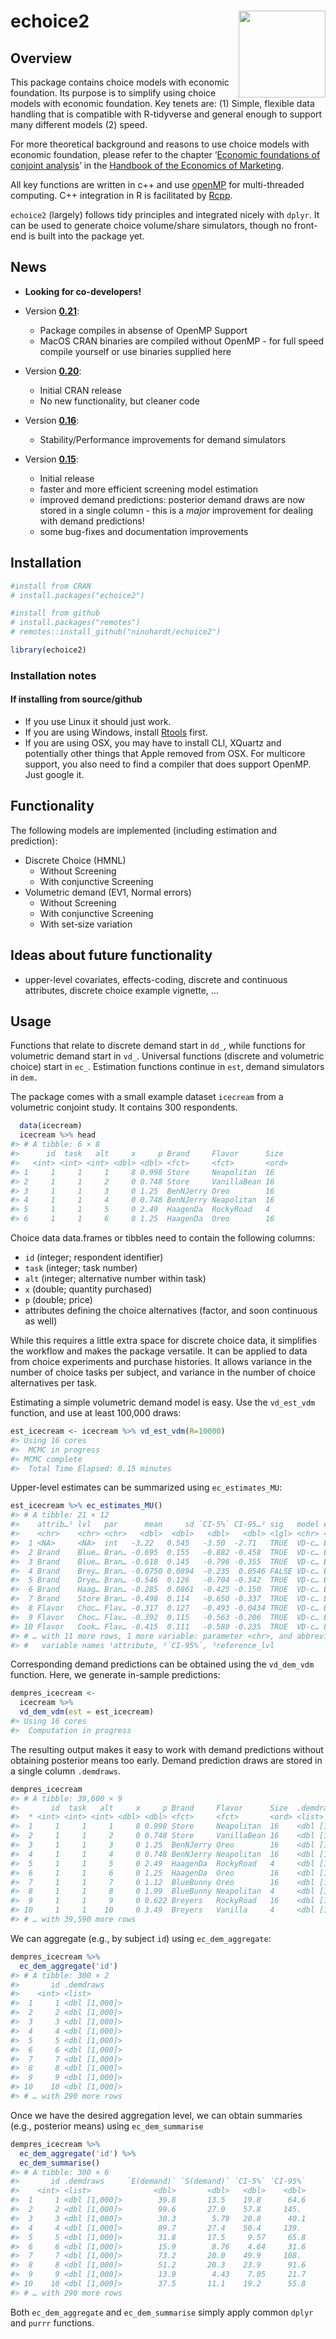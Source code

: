 
# echoice2 <a href='http://ninohardt.de/echoice2/'><img src="http://ninohardt.de/echoice2/reference/figures/echoicelogo.png" align="right" height="139"/></a>

## Overview

This package contains choice models with economic foundation. Its
purpose is to simplify using choice models with economic foundation. Key
tenets are: (1) Simple, flexible data handling that is compatible with
R-tidyverse and general enough to support many different models (2)
speed.

For more theoretical background and reasons to use choice models with
economic foundation, please refer to the chapter ‘[Economic foundations
of conjoint analysis](https://doi.org/10.1016/bs.hem.2019.04.002)’ in
the [Handbook of the Economics of
Marketing](https://www.elsevier.com/books/handbook-of-the-economics-of-marketing/dube/978-0-444-63759-8).

All key functions are written in c++ and use
[openMP](https://www.openmp.org) for multi-threaded computing. C++
integration in R is facilitated by [Rcpp](http://www.rcpp.org).

`echoice2` (largely) follows tidy principles and integrated nicely with
`dplyr`. It can be used to generate choice volume/share simulators,
though no front-end is built into the package yet.

## News

- **Looking for co-developers!**

- Version
  [**0.21**](https://github.com/ninohardt/echoice2/releases/tag/v0.2.1):

  - Package compiles in absense of OpenMP Support
  - MacOS CRAN binaries are compiled without OpenMP - for full speed
    compile yourself or use binaries supplied here

- Version
  [**0.20**](https://github.com/ninohardt/echoice2/releases/tag/v0.20):

  - Initial CRAN release
  - No new functionality, but cleaner code

- Version
  [**0.16**](https://github.com/ninohardt/echoice2/releases/tag/v0.16):

  - Stability/Performance improvements for demand simulators

- Version
  [**0.15**](https://github.com/ninohardt/echoice2/releases/tag/v0.15):

  - Initial release
  - faster and more efficient screening model estimation
  - improved demand predictions: posterior demand draws are now stored
    in a single column - this is a *major* improvement for dealing with
    demand predictions!
  - some bug-fixes and documentation improvements

## Installation

``` r
#install from CRAN
# install.packages("echoice2")

#install from github
# install.packages("remotes")
# remotes::install_github("ninohardt/echoice2")
```

``` r
library(echoice2)
```

### Installation notes

#### If installing from source/github

- If you use Linux it should just work.
- If you are using Windows, install
  [Rtools](https://cran.r-project.org/bin/windows/Rtools/) first.
- If you are using OSX, you may have to install CLI, XQuartz and
  potentially other things that Apple removed from OSX. For multicore
  support, you also need to find a compiler that does support OpenMP.
  Just google it.

## Functionality

The following models are implemented (including estimation and
prediction):

- Discrete Choice (HMNL)
  - Without Screening
  - With conjunctive Screening
- Volumetric demand (EV1, Normal errors)
  - Without Screening
  - With conjunctive Screening
  - With set-size variation

## Ideas about future functionality

- upper-level covariates, effects-coding, discrete and continuous
  attributes, discrete choice example vignette, …

## Usage

Functions that relate to discrete demand start in `dd_`, while functions
for volumetric demand start in `vd_`. Universal functions (discrete and
volumetric choice) start in `ec_`. Estimation functions continue in
`est`, demand simulators in `dem.`

The package comes with a small example dataset `icecream` from a
volumetric conjoint study. It contains 300 respondents.

``` r
  data(icecream)
  icecream %>% head
#> # A tibble: 6 × 8
#>      id  task   alt     x     p Brand     Flavor      Size 
#>   <int> <int> <int> <dbl> <dbl> <fct>     <fct>       <ord>
#> 1     1     1     1     8 0.998 Store     Neapolitan  16   
#> 2     1     1     2     0 0.748 Store     VanillaBean 16   
#> 3     1     1     3     0 1.25  BenNJerry Oreo        16   
#> 4     1     1     4     0 0.748 BenNJerry Neapolitan  16   
#> 5     1     1     5     0 2.49  HaagenDa  RockyRoad   4    
#> 6     1     1     6     0 1.25  HaagenDa  Oreo        16
```

Choice data data.frames or tibbles need to contain the following
columns:

- `id` (integer; respondent identifier)
- `task` (integer; task number)
- `alt` (integer; alternative number within task)
- `x` (double; quantity purchased)
- `p` (double; price)
- attributes defining the choice alternatives (factor, and soon
  continuous as well)

While this requires a little extra space for discrete choice data, it
simplifies the workflow and makes the package versatile. It can be
applied to data from choice experiments and purchase histories. It
allows variance in the number of choice tasks per subject, and variance
in the number of choice alternatives per task.

Estimating a simple volumetric demand model is easy. Use the
`vd_est_vdm` function, and use at least 100,000 draws:

``` r
est_icecream <- icecream %>% vd_est_vdm(R=10000)
#> Using 16 cores
#>  MCMC in progress 
#> MCMC complete
#>  Total Time Elapsed: 0.15 minutes
```

Upper-level estimates can be summarized using `ec_estimates_MU`:

``` r
est_icecream %>% ec_estimates_MU()
#> # A tibble: 21 × 12
#>    attrib…¹ lvl   par      mean     sd `CI-5%` CI-95…² sig   model error refer…³
#>    <chr>    <chr> <chr>   <dbl>  <dbl>   <dbl>   <dbl> <lgl> <chr> <chr> <chr>  
#>  1 <NA>     <NA>  int   -3.22   0.545   -3.50  -2.71   TRUE  VD-c… EV1   <NA>   
#>  2 Brand    Blue… Bran… -0.695  0.155   -0.882 -0.458  TRUE  VD-c… EV1   BenNJe…
#>  3 Brand    Blue… Bran… -0.618  0.145   -0.796 -0.355  TRUE  VD-c… EV1   BenNJe…
#>  4 Brand    Brey… Bran… -0.0750 0.0894  -0.235  0.0546 FALSE VD-c… EV1   BenNJe…
#>  5 Brand    Drye… Bran… -0.546  0.126   -0.704 -0.342  TRUE  VD-c… EV1   BenNJe…
#>  6 Brand    Haag… Bran… -0.285  0.0861  -0.425 -0.150  TRUE  VD-c… EV1   BenNJe…
#>  7 Brand    Store Bran… -0.498  0.114   -0.650 -0.337  TRUE  VD-c… EV1   BenNJe…
#>  8 Flavor   Choc… Flav… -0.317  0.127   -0.493 -0.0434 TRUE  VD-c… EV1   Chocol…
#>  9 Flavor   Choc… Flav… -0.392  0.115   -0.563 -0.206  TRUE  VD-c… EV1   Chocol…
#> 10 Flavor   Cook… Flav… -0.415  0.111   -0.580 -0.235  TRUE  VD-c… EV1   Chocol…
#> # … with 11 more rows, 1 more variable: parameter <chr>, and abbreviated
#> #   variable names ¹​attribute, ²​`CI-95%`, ³​reference_lvl
```

Corresponding demand predictions can be obtained using the `vd_dem_vdm`
function. Here, we generate in-sample predictions:

``` r
dempres_icecream <-
  icecream %>%
  vd_dem_vdm(est = est_icecream)
#> Using 16 cores
#>  Computation in progress
```

The resulting output makes it easy to work with demand predictions
without obtaining posterior means too early. Demand prediction draws are
stored in a single column `.demdraws`.

``` r
dempres_icecream
#> # A tibble: 39,600 × 9
#>       id  task   alt     x     p Brand     Flavor      Size  .demdraws    
#>  * <int> <int> <int> <dbl> <dbl> <fct>     <fct>       <ord> <list>       
#>  1     1     1     1     8 0.998 Store     Neapolitan  16    <dbl [1,000]>
#>  2     1     1     2     0 0.748 Store     VanillaBean 16    <dbl [1,000]>
#>  3     1     1     3     0 1.25  BenNJerry Oreo        16    <dbl [1,000]>
#>  4     1     1     4     0 0.748 BenNJerry Neapolitan  16    <dbl [1,000]>
#>  5     1     1     5     0 2.49  HaagenDa  RockyRoad   4     <dbl [1,000]>
#>  6     1     1     6     0 1.25  HaagenDa  Oreo        16    <dbl [1,000]>
#>  7     1     1     7     0 1.12  BlueBunny Oreo        16    <dbl [1,000]>
#>  8     1     1     8     0 1.99  BlueBunny Neapolitan  4     <dbl [1,000]>
#>  9     1     1     9     0 0.622 Breyers   RockyRoad   16    <dbl [1,000]>
#> 10     1     1    10     0 3.49  Breyers   Vanilla     4     <dbl [1,000]>
#> # … with 39,590 more rows
```

We can aggregate (e.g., by subject `id`) using `ec_dem_aggregate`:

``` r
dempres_icecream %>% 
  ec_dem_aggregate('id')
#> # A tibble: 300 × 2
#>       id .demdraws    
#>    <int> <list>       
#>  1     1 <dbl [1,000]>
#>  2     2 <dbl [1,000]>
#>  3     3 <dbl [1,000]>
#>  4     4 <dbl [1,000]>
#>  5     5 <dbl [1,000]>
#>  6     6 <dbl [1,000]>
#>  7     7 <dbl [1,000]>
#>  8     8 <dbl [1,000]>
#>  9     9 <dbl [1,000]>
#> 10    10 <dbl [1,000]>
#> # … with 290 more rows
```

Once we have the desired aggregation level, we can obtain summaries
(e.g., posterior means) using `ec_dem_summarise`

``` r
dempres_icecream %>% 
  ec_dem_aggregate('id') %>%
  ec_dem_summarise()
#> # A tibble: 300 × 6
#>       id .demdraws     `E(demand)` `S(demand)` `CI-5%` `CI-95%`
#>    <int> <list>              <dbl>       <dbl>   <dbl>    <dbl>
#>  1     1 <dbl [1,000]>        39.8       13.5    19.8      64.6
#>  2     2 <dbl [1,000]>        99.6       27.0    57.8     145. 
#>  3     3 <dbl [1,000]>        30.3        5.79   20.8      40.1
#>  4     4 <dbl [1,000]>        89.7       27.4    50.4     139. 
#>  5     5 <dbl [1,000]>        31.8       17.5     9.57     65.8
#>  6     6 <dbl [1,000]>        15.9        8.76    4.64     31.6
#>  7     7 <dbl [1,000]>        73.2       20.0    49.9     108. 
#>  8     8 <dbl [1,000]>        51.2       20.3    23.9      91.6
#>  9     9 <dbl [1,000]>        13.9        4.43    7.05     21.7
#> 10    10 <dbl [1,000]>        37.5       11.1    19.2      55.8
#> # … with 290 more rows
```

Both `ec_dem_aggregate` and `ec_dem_summarise` simply apply common
`dplyr` and `purrr` functions.
